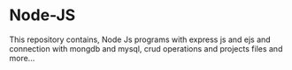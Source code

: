 # Node-JS
This repository contains, Node Js programs with express js and ejs and connection with mongdb and mysql, crud operations and projects files and more...
